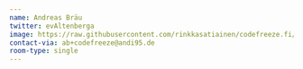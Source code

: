 ```yaml
---
name: Andreas Bräu
twitter: evAltenberga
image: https://raw.githubusercontent.com/rinkkasatiainen/codefreeze.fi/gh-pages/images/participants/andibraeu.jpg
contact-via: ab+codefreeze@andi95.de
room-type: single
---
```

